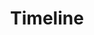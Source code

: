 ---
layout: post
title: Timeline
description: Zeitlicher Ablauf
image: /timeline.jpg
nav-menu: true
---